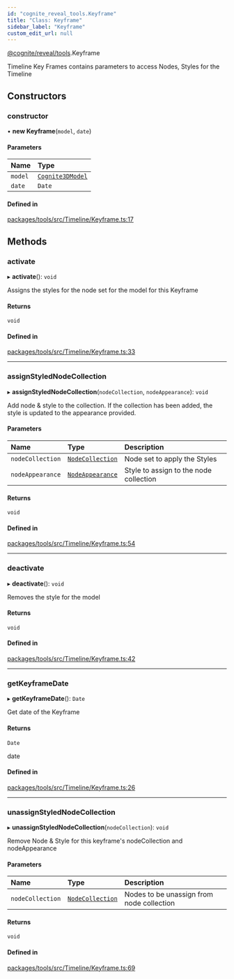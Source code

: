 ```yaml
---
id: "cognite_reveal_tools.Keyframe"
title: "Class: Keyframe"
sidebar_label: "Keyframe"
custom_edit_url: null
---
```


[@cognite/reveal/tools](../modules/cognite_reveal_tools.md).Keyframe

Timeline Key Frames contains parameters to access Nodes, Styles for the Timeline

## Constructors

### constructor

• **new Keyframe**(`model`, `date`)

#### Parameters

| Name | Type |
| :------ | :------ |
| `model` | [`Cognite3DModel`](cognite_reveal.Cognite3DModel.md) |
| `date` | `Date` |

#### Defined in

[packages/tools/src/Timeline/Keyframe.ts:17](https://github.com/cognitedata/reveal/blob/8cfa4004b/viewer/packages/tools/src/Timeline/Keyframe.ts#L17)

## Methods

### activate

▸ **activate**(): `void`

Assigns the styles for the node set for the model for this Keyframe

#### Returns

`void`

#### Defined in

[packages/tools/src/Timeline/Keyframe.ts:33](https://github.com/cognitedata/reveal/blob/8cfa4004b/viewer/packages/tools/src/Timeline/Keyframe.ts#L33)

___

### assignStyledNodeCollection

▸ **assignStyledNodeCollection**(`nodeCollection`, `nodeAppearance`): `void`

Add node & style to the collection. If the collection has been added, the style is updated to the
appearance provided.

#### Parameters

| Name | Type | Description |
| :------ | :------ | :------ |
| `nodeCollection` | [`NodeCollection`](cognite_reveal.NodeCollection.md) | Node set to apply the Styles |
| `nodeAppearance` | [`NodeAppearance`](../modules/cognite_reveal.md#nodeappearance) | Style to assign to the node collection |

#### Returns

`void`

#### Defined in

[packages/tools/src/Timeline/Keyframe.ts:54](https://github.com/cognitedata/reveal/blob/8cfa4004b/viewer/packages/tools/src/Timeline/Keyframe.ts#L54)

___

### deactivate

▸ **deactivate**(): `void`

Removes the style for the model

#### Returns

`void`

#### Defined in

[packages/tools/src/Timeline/Keyframe.ts:42](https://github.com/cognitedata/reveal/blob/8cfa4004b/viewer/packages/tools/src/Timeline/Keyframe.ts#L42)

___

### getKeyframeDate

▸ **getKeyframeDate**(): `Date`

Get date of the Keyframe

#### Returns

`Date`

date

#### Defined in

[packages/tools/src/Timeline/Keyframe.ts:26](https://github.com/cognitedata/reveal/blob/8cfa4004b/viewer/packages/tools/src/Timeline/Keyframe.ts#L26)

___

### unassignStyledNodeCollection

▸ **unassignStyledNodeCollection**(`nodeCollection`): `void`

Remove Node & Style for this keyframe's nodeCollection and nodeAppearance

#### Parameters

| Name | Type | Description |
| :------ | :------ | :------ |
| `nodeCollection` | [`NodeCollection`](cognite_reveal.NodeCollection.md) | Nodes to be unassign from node collection |

#### Returns

`void`

#### Defined in

[packages/tools/src/Timeline/Keyframe.ts:69](https://github.com/cognitedata/reveal/blob/8cfa4004b/viewer/packages/tools/src/Timeline/Keyframe.ts#L69)
